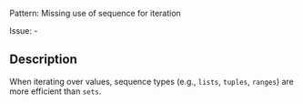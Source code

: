 Pattern: Missing use of sequence for iteration

Issue: -

## Description

When iterating over values, sequence types (e.g., ``lists``, ``tuples``, ``ranges``) are more efficient than ``sets``.
